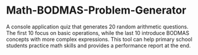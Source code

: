 # Math-BODMAS-Problem-Generator
 A console application quiz that generates 20 random arithmetic questions. The first 10 focus on basic operations, while the last 10 introduce BODMAS concepts with more complex expressions. This tool can help primary school students practice math skills and provides a performance report at the end.
